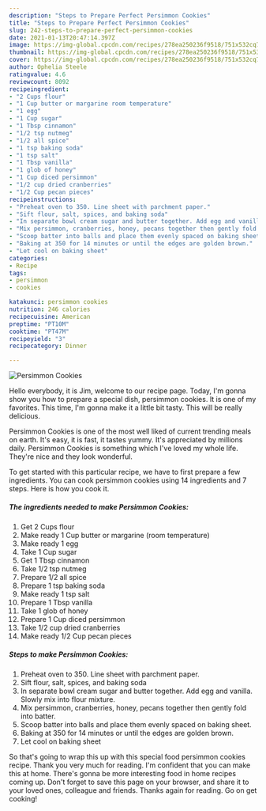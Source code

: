 ```yaml
---
description: "Steps to Prepare Perfect Persimmon Cookies"
title: "Steps to Prepare Perfect Persimmon Cookies"
slug: 242-steps-to-prepare-perfect-persimmon-cookies
date: 2021-01-13T20:47:14.397Z
image: https://img-global.cpcdn.com/recipes/278ea250236f9518/751x532cq70/persimmon-cookies-recipe-main-photo.jpg
thumbnail: https://img-global.cpcdn.com/recipes/278ea250236f9518/751x532cq70/persimmon-cookies-recipe-main-photo.jpg
cover: https://img-global.cpcdn.com/recipes/278ea250236f9518/751x532cq70/persimmon-cookies-recipe-main-photo.jpg
author: Ophelia Steele
ratingvalue: 4.6
reviewcount: 8092
recipeingredient:
- "2 Cups flour"
- "1 Cup butter or margarine room temperature"
- "1 egg"
- "1 Cup sugar"
- "1 Tbsp cinnamon"
- "1/2 tsp nutmeg"
- "1/2 all spice"
- "1 tsp baking soda"
- "1 tsp salt"
- "1 Tbsp vanilla"
- "1 glob of honey"
- "1 Cup diced persimmon"
- "1/2 cup dried cranberries"
- "1/2 Cup pecan pieces"
recipeinstructions:
- "Preheat oven to 350. Line sheet with parchment paper."
- "Sift flour, salt, spices, and baking soda"
- "In separate bowl cream sugar and butter together. Add egg and vanilla. Slowly mix into flour mixture."
- "Mix persimmon, cranberries, honey, pecans together then gently fold into batter."
- "Scoop batter into balls and place them evenly spaced on baking sheet."
- "Baking at 350 for 14 minutes or until the edges are golden brown."
- "Let cool on baking sheet"
categories:
- Recipe
tags:
- persimmon
- cookies

katakunci: persimmon cookies 
nutrition: 246 calories
recipecuisine: American
preptime: "PT10M"
cooktime: "PT47M"
recipeyield: "3"
recipecategory: Dinner

---
```



![Persimmon Cookies](https://img-global.cpcdn.com/recipes/278ea250236f9518/751x532cq70/persimmon-cookies-recipe-main-photo.jpg)

Hello everybody, it is Jim, welcome to our recipe page. Today, I'm gonna show you how to prepare a special dish, persimmon cookies. It is one of my favorites. This time, I'm gonna make it a little bit tasty. This will be really delicious.



Persimmon Cookies is one of the most well liked of current trending meals on earth. It's easy, it is fast, it tastes yummy. It's appreciated by millions daily. Persimmon Cookies is something which I've loved my whole life. They're nice and they look wonderful.


To get started with this particular recipe, we have to first prepare a few ingredients. You can cook persimmon cookies using 14 ingredients and 7 steps. Here is how you cook it.

<!--inarticleads1-->

##### The ingredients needed to make Persimmon Cookies:

1. Get 2 Cups flour
1. Make ready 1 Cup butter or margarine (room temperature)
1. Make ready 1 egg
1. Take 1 Cup sugar
1. Get 1 Tbsp cinnamon
1. Take 1/2 tsp nutmeg
1. Prepare 1/2 all spice
1. Prepare 1 tsp baking soda
1. Make ready 1 tsp salt
1. Prepare 1 Tbsp vanilla
1. Take 1 glob of honey
1. Prepare 1 Cup diced persimmon
1. Take 1/2 cup dried cranberries
1. Make ready 1/2 Cup pecan pieces




<!--inarticleads2-->

##### Steps to make Persimmon Cookies:

1. Preheat oven to 350. Line sheet with parchment paper.
1. Sift flour, salt, spices, and baking soda
1. In separate bowl cream sugar and butter together. Add egg and vanilla. Slowly mix into flour mixture.
1. Mix persimmon, cranberries, honey, pecans together then gently fold into batter.
1. Scoop batter into balls and place them evenly spaced on baking sheet.
1. Baking at 350 for 14 minutes or until the edges are golden brown.
1. Let cool on baking sheet




So that's going to wrap this up with this special food persimmon cookies recipe. Thank you very much for reading. I'm confident that you can make this at home. There's gonna be more interesting food in home recipes coming up. Don't forget to save this page on your browser, and share it to your loved ones, colleague and friends. Thanks again for reading. Go on get cooking!
